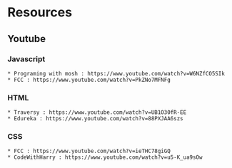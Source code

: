 
# Resources

## Youtube
### Javascript

    * Programing with mosh : https://www.youtube.com/watch?v=W6NZfCO5SIk
    * FCC : https://www.youtube.com/watch?v=PkZNo7MFNFg

### HTML

    * Traversy : https://www.youtube.com/watch?v=UB1O30fR-EE  
    * Edureka : https://www.youtube.com/watch?v=88PXJAA6szs 

### CSS

    * FCC : https://www.youtube.com/watch?v=ieTHC78giGQ 
    * CodeWithHarry : https://www.youtube.com/watch?v=u5-K_ua9sOw 
